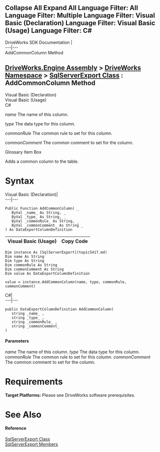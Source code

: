 Collapse All Expand All Language Filter: All  Language Filter: Multiple  Language Filter: Visual Basic (Declaration) Language Filter: Visual Basic (Usage) Language Filter: C#  
---  
DriveWorks SDK Documentation  |   
---|---  
AddCommonColumn Method   
  
[DriveWorks.Engine Assembly](topic2156.md) > [DriveWorks Namespace](topic2159.md) > [SqlServerExport Class](topic5417.md) : AddCommonColumn Method  
---  
  
Visual Basic (Declaration)    
Visual Basic (Usage)    
C# 

_name_
    The name of this column.

_type_
    The data type for this column.

_commonRule_
    The common rule to set for this column.

_commonComment_
    The common comment to set for the column.

Glossary Item Box

Adds a common column to the table. 

# Syntax

Visual Basic (Declaration)|   
---|---  
      
    
    Public Function AddCommonColumn( _
       ByVal _name_ As String, _
       ByVal _type_ As String, _
       ByVal _commonRule_ As String, _
       ByVal _commonComment_ As String _
    ) As DataExportColumnDefinition  
  
Visual Basic (Usage)| Copy Code  
---|---  
      
    
    Dim instance As [SqlServerExport](topic5417.md)
    Dim name As String
    Dim type As String
    Dim commonRule As String
    Dim commonComment As String
    Dim value As DataExportColumnDefinition
     
    value = instance.AddCommonColumn(name, type, commonRule, commonComment)  
  
C#|   
---|---  
      
    
    public DataExportColumnDefinition AddCommonColumn( 
       string _name_ ,
       string _type_ ,
       string _commonRule_ ,
       string _commonComment_
    )  
  
#### Parameters

 _name_
    The name of this column.
_type_
    The data type for this column.
_commonRule_
    The common rule to set for this column.
_commonComment_
    The common comment to set for the column.

# Requirements

**Target Platforms:** Please see DriveWorks software prerequisites.

# See Also

#### Reference

[SqlServerExport Class](topic5417.md)   
[SqlServerExport Members](topic5418.md)


